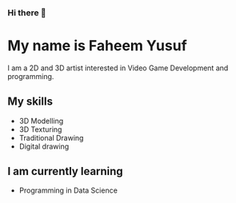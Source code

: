 ### Hi there 👋
# My name is Faheem Yusuf
I am a 2D and 3D artist interested in Video Game Development and programming. 

## My skills
+ 3D Modelling
+ 3D Texturing
+ Traditional Drawing
+ Digital drawing

## I am currently learning
+ Programming in Data Science

<!--
**FYusuf0/FYusuf0** is a ✨ _special_ ✨ repository because its `README.md` (this file) appears on your GitHub profile.

Here are some ideas to get you started:

- 🔭 I’m currently working on ...
- 🌱 I’m currently learning ...
- 👯 I’m looking to collaborate on ...
- 🤔 I’m looking for help with ...
- 💬 Ask me about ...
- 📫 How to reach me: ...
- 😄 Pronouns: ...
- ⚡ Fun fact: ...
-->

